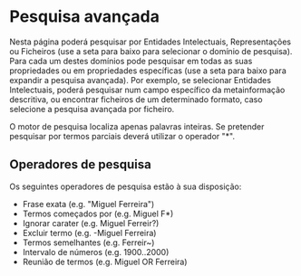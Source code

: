 # Pesquisa avançada

Nesta página poderá pesquisar por Entidades Intelectuais, Representações ou Ficheiros (use a seta para baixo para selecionar o domínio de pesquisa). Para cada um destes domínios pode pesquisar em todas as suas propriedades ou em propriedades específicas (use a seta para baixo para expandir a pesquisa avançada). Por exemplo, se selecionar Entidades Intelectuais, poderá pesquisar num campo específico da metainformação descritiva, ou encontrar ficheiros de um determinado formato, caso selecione a pesquisa avançada por ficheiro.

O motor de pesquisa localiza apenas palavras inteiras. Se pretender pesquisar por termos parciais deverá utilizar o operador "*".

## Operadores de pesquisa

Os seguintes operadores de pesquisa estão à sua disposição:

*   Frase exata (e.g. "Miguel Ferreira")
*   Termos começados por (e.g. Miguel F*)
*   Ignorar carater (e.g. Miguel Ferreir?)
*   Excluir termo (e.g. -Miguel Ferreira)
*   Termos semelhantes (e.g. Ferreir~)
*   Intervalo de números (e.g. 1900..2000)
*   Reunião de termos (e.g. Miguel OR Ferreira)
